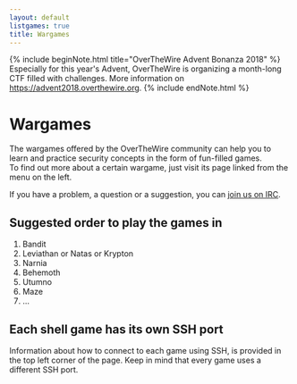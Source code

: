 ```yaml
---
layout: default
listgames: true
title: Wargames
---
```


{% include beginNote.html title="OverTheWire Advent Bonanza 2018" %}
Especially for this year's Advent, OverTheWire is organizing a month-long CTF
filled with challenges. More information on <a
href="https://advent2018.overthewire.org">https://advent2018.overthewire.org</a>.
{% include endNote.html %}


Wargames
========

The wargames offered by the OverTheWire community can help you to learn and practice security concepts in the form of fun-filled games.<br/>
To find out more about a certain wargame, just visit its page linked from the menu on the left.

If you have a problem, a question or a suggestion, you can [join us on IRC][contactus].

Suggested order to play the games in
------------------------------------
1. Bandit
2. Leviathan or Natas or Krypton
3. Narnia
4. Behemoth
5. Utumno
6. Maze
7. ...

Each shell game has its own SSH port
------------------------------------

Information about how to connect to each game using SSH, is provided in the top left corner of the page.
Keep in mind that every game uses a different SSH port.

[contactus]: /information/irc.html
